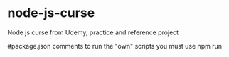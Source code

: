 # node-js-curse
Node js curse from Udemy, practice and reference project


#package.json comments
to run the "own" scripts you must use npm run <script name>
    
Actualization about the status in this repo.